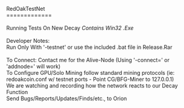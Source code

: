 RedOakTestNet<br>
=============<br>
<br>
Running Tests On New Decay *Contains Win32 .Exe*<br>
<br>
Developer Notes:<br>
Run Only With '-testnet' or use the included .bat file in Release.Rar<br><br>
To Connect: Contact me for the Alive-Node (Using '-connect=' or 'addnode=' will work)<br>
To Configure GPU/Solo Mining follow standard mining protocols (ie: redoakcoin.conf w/ testnet ports - Point CG/BFG-Miner to 127.0.0.1)<br>
We are watching and recording how the network reacts to our Decay Function<br>
Send Bugs/Reports/Updates/Finds/etc., to Orion<br>
